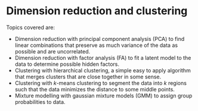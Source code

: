 # Dimension reduction and clustering 

Topics covered are: 

* Dimension reduction with principal component analysis (PCA) to find linear combinations that preserve as much variance of the data as possible and are uncorrelated. 
* Dimension reduction with factor analysis (FA) to fit a latent model to the data to determine possible hidden factors. 
* Clustering with hierarchical clustering, a simple easy to apply algorithm that merges clusters that are close together in some sense. 
* Clustering with $k$-means clustering to segment the data into $k$ regions such that the data minimizes the distance to some middle points. 
* Mixture modelling with gaussian mixture models (GMM) to assign group probabilities to data. 



